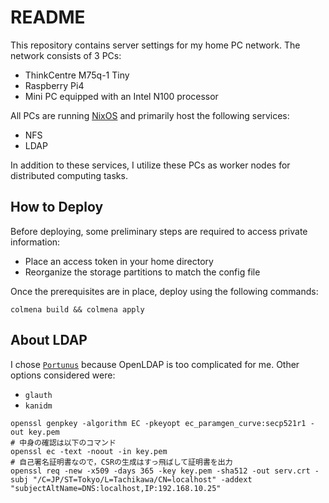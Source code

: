 # README

This repository contains server settings for my home PC network.
The network consists of 3 PCs:
* ThinkCentre M75q-1 Tiny
* Raspberry Pi4
* Mini PC equipped with an Intel N100 processor

All PCs are running [NixOS](https://nixos.org/) and primarily host the following services:
* NFS
* LDAP

In addition to these services, I utilize these PCs as worker nodes for distributed computing tasks.

## How to Deploy

Before deploying, some preliminary steps are required to access private information:
* Place an access token in your home directory
* Reorganize the storage partitions to match the config file

Once the prerequisites are in place, deploy using the following commands:
```
colmena build && colmena apply
```

## About LDAP

I chose [`Portunus`](https://github.com/majewsky/portunus) because OpenLDAP is too complicated for me.
Other options considered were:
* `glauth`
* `kanidm`

```
openssl genpkey -algorithm EC -pkeyopt ec_paramgen_curve:secp521r1 -out key.pem
# 中身の確認は以下のコマンド
openssl ec -text -noout -in key.pem
# 自己署名証明書なので，CSRの生成はすっ飛ばして証明書を出力
openssl req -new -x509 -days 365 -key key.pem -sha512 -out serv.crt -subj "/C=JP/ST=Tokyo/L=Tachikawa/CN=localhost" -addext "subjectAltName=DNS:localhost,IP:192.168.10.25"
```
